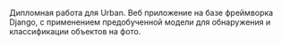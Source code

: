 Дипломная работа для Urban.
Веб приложение на базе фреймворка Django, с применением предобученной модели для обнаружения и классификации объектов на фото.
